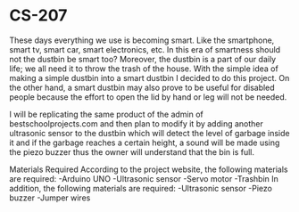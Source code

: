 # CS-207
These days everything we use is becoming smart. Like the smartphone, smart tv, smart car, smart electronics, etc. In this era of smartness should not the dustbin be smart too? Moreover, the dustbin is a part of our daily life; we all need it to throw the trash of the house. With the simple idea of making a simple dustbin into a smart dustbin I decided to do this project. On the other hand, a smart dustbin may also prove to  be useful for disabled people because the effort to open the lid by hand or leg will not be needed.





I will be replicating the same product of the admin of bestschoolprojects.com and then plan to modify it by adding another ultrasonic sensor to the dustbin which will detect the level of garbage inside it and if the garbage reaches a certain height, a sound will be made using the piezo buzzer thus the owner will understand that the bin is full.


Materials Required
According to the project website, the following materials are required:
-Arduino UNO
-Ultrasonic sensor
-Servo motor
-Trashbin
In addition, the following materials are required:
-Ultrasonic sensor
-Piezo buzzer
-Jumper wires
